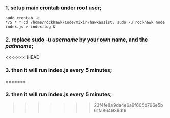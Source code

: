 ### 1. setup main crontab under root user;
```
sudo crontab -e
*/5 * * cd /home/rockhawk/Code/mixin/hawkassist; sudo -u rockhawk node index.js > index.log & 
```

### 2. replace sudo -u _username_ by your own name, and the _pathname_;
<<<<<<< HEAD

### 3. then it will run index.js every 5 minutes;

=======

### 3. then it will run index.js every 5 minutes;
>>>>>>> 23f4fe8a9da4e6a9f605b796e5b61fa864939df9
